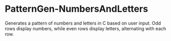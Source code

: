# PatternGen-NumbersAndLetters
Generates a pattern of numbers and letters in C based on user input. Odd rows display numbers, while even rows display letters, alternating with each row.
